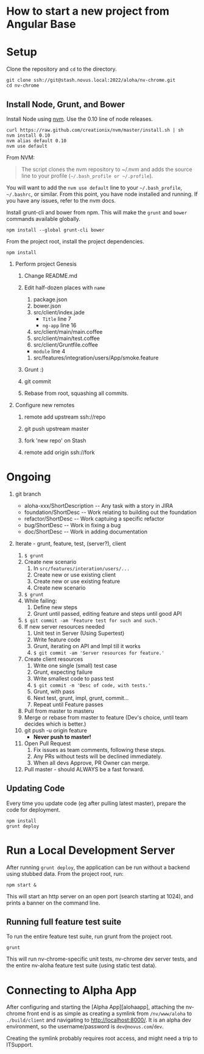 # How to start a new project from Angular Base

# Setup

Clone the repository and `cd` to the directory.

    git clone ssh://git@stash.novus.local:2022/aloha/nv-chrome.git
    cd nv-chrome

## Install Node, Grunt, and Bower

Install Node using [nvm][nvm]. Use the 0.10 line of node releases.

    curl https://raw.github.com/creationix/nvm/master/install.sh | sh
    nvm install 0.10
    nvm alias default 0.10
    nvm use default

From NVM:

> The script clones the nvm repository to ~/.nvm and adds the source line to
> your profile (`~/.bash_profile or ~/.profile`).

You will want to add the `nvm use default` line to your `~/.bash_profile`,
`~/.bashrc`, or similar. From this point, you have node installed and running.
If you have any issues, refer to the nvm docs.

Install grunt-cli and bower from npm. This will make the `grunt` and `bower`
commands available globally.

    npm install --global grunt-cli bower

From the project root, install the project dependencies.

    npm install

1. Perform project Genesis
    1. Change README.md

    1. Edit half-dozen places with `name`
        1. package.json
        1. bower.json
        1. src/client/index.jade
            * `Title` line 7
            * `ng-app` line 16
        1. src/client/main/main.coffee
        1. src/client/main/test.coffee
        1. src/client/Gruntfile.coffee
          * `module` line 4
        1. src/features/integration/users/App/smoke.feature

    1. Grunt :)

    1. git commit

    1. Rebase from root, squashing all commits.

1. Configure new remotes
    1. remote add upstream ssh://repo
    1. git push upstream master
    1. fork 'new repo' on Stash

    1. remote add origin ssh://fork


# Ongoing

1. git branch
    * aloha-xxx/ShortDescription -- Any task with a story in JIRA
    * foundation/ShortDesc -- Work relating to building out the foundation
    * refactor/ShortDesc -- Work captuing a specific refactor
    * bug/ShortDesc -- Work in fixing a bug
    * doc/ShortDesc -- Work in adding documentation

1. Iterate - grunt, feature, test, (server?), client

    1. `$ grunt`
    1. Create new scenario
        1. In `src/features/interation/users/...`
        1. Create new or use existing client
        1. Create new or use existing feature
        1. Create new scenario
    1. `$ grunt`
    1. While failing:
        1. Define new steps
        1. Grunt until passed, editing feature and steps until good API
    1. `$ git commit -am 'Feature test for such and such.'`
    1. If new server resources needed
        1. Unit test in Server (Using Supertest)
        1. Write feature code
        1. Grunt, iterating on API and Impl till it works
        1. `$ git commit -am 'Server resources for feature.'`
    1. Create client resources
        1. Write one single (small) test case
        1. Grunt, expecting failure
        1. Write smallest code to pass test
        1. `$ git commit -m 'Desc of code, with tests.'`
        1. Grunt, with pass
        1. Next test, grunt, impl, grunt, commit...
        1. Repeat until Feature passes
    1. Pull from master to masteru
    1. Merge or rebase from master to feature (Dev's choice, until team decides
        which is better.)
    1. git push -u origin feature
        * **Never push to master!**
    1. Open Pull Request
        1. Fix issues as team comments, following these steps.
        1. Any PRs without tests will be declined immediately.
        1. When all devs Approve, PR Owner can merge.
    1. Pull master - should ALWAYS be a fast forward.

## Updating Code

Every time you update code (eg after pulling latest master), prepare the code
for deployment.

    npm install
    grunt deploy

# Run a Local Development Server

After running `grunt deploy`, the application can be run without a backend using
stubbed data. From the project root, run:

    npm start &

This will start an http server on an open port (search starting at 1024), and
prints a banner on the command line.


## Running full feature test suite

To run the entire feature test suite, run grunt from the project root.

    grunt

This will run nv-chrome-specific unit tests, nv-chrome dev server tests, and the
entire nv-aloha feature test suite (using static test data).

# Connecting to Alpha App

After configuring and starting the [Alpha App][alohaapp], attaching the nv-chrome front end is as simple as creating a symlink from `/nv/www/aloha` to `./build/client` and navigating to [http://localhost:8000/](http://localhost:8000/). It is an alpha dev environment, so the username/password is `dev@novus.com`/`dev`.

Creating the symlink probably requires root access, and might need a trip to ITSupport.

[nvm]: https://github.com/creationix/nvm
